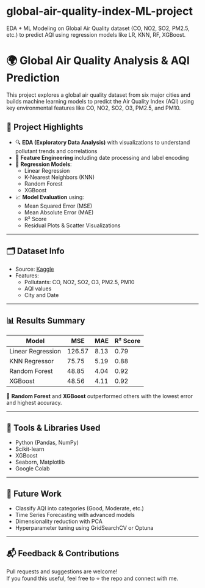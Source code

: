 # global-air-quality-index-ML-project
EDA + ML Modeling on Global Air Quality dataset (CO, NO2, SO2, PM2.5, etc.) to predict AQI using regression models like LR, KNN, RF, XGBoost.

# 🌍 Global Air Quality Analysis & AQI Prediction

This project explores a global air quality dataset from six major cities and builds machine learning models to predict the Air Quality Index (AQI) using key environmental features like CO, NO2, SO2, O3, PM2.5, and PM10.

## 📌 Project Highlights

- 🔍 **EDA (Exploratory Data Analysis)** with visualizations to understand pollutant trends and correlations
- 🧹 **Feature Engineering** including date processing and label encoding
- 🤖 **Regression Models**:
  - Linear Regression
  - K-Nearest Neighbors (KNN)
  - Random Forest
  - XGBoost
- 📈 **Model Evaluation** using:
  - Mean Squared Error (MSE)
  - Mean Absolute Error (MAE)
  - R² Score
  - Residual Plots & Scatter Visualizations

---

## 🗂️ Dataset Info

- Source: [Kaggle](https://www.kaggle.com/datasets/youssefelebiary/global-air-quality-2023-6-cities)
- Features:
  - Pollutants: CO, NO2, SO2, O3, PM2.5, PM10
  - AQI values
  - City and Date

---

## 📊 Results Summary

| Model          | MSE     | MAE    | R² Score |
|----------------|---------|--------|----------|
| Linear Regression | 126.57  | 8.13   | 0.79     |
| KNN Regressor     | 75.75   | 5.19   | 0.88     |
| Random Forest     | 48.85   | 4.04   | 0.92     |
| XGBoost           | 48.56   | 4.11   | 0.92     |

📌 **Random Forest** and **XGBoost** outperformed others with the lowest error and highest accuracy.

---

## 🔧 Tools & Libraries Used

- Python (Pandas, NumPy)
- Scikit-learn
- XGBoost
- Seaborn, Matplotlib
- Google Colab

---

## 🚀 Future Work

- Classify AQI into categories (Good, Moderate, etc.)
- Time Series Forecasting with advanced models
- Dimensionality reduction with PCA
- Hyperparameter tuning using GridSearchCV or Optuna

---

## 📬 Feedback & Contributions

Pull requests and suggestions are welcome!  
If you found this useful, feel free to ⭐ the repo and connect with me.

